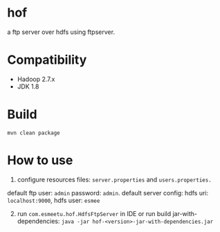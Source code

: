 # hof
a ftp server over hdfs using ftpserver.

# Compatibility
- Hadoop 2.7.x
- JDK 1.8

# Build
`mvn clean package`

# How to use
1. configure resources files: `server.properties` and `users.properties.`

default ftp user: `admin` password: `admin`. 
default server config: hdfs uri: `localhost:9000`, hdfs user: `esmee`

2. run `com.esmeetu.hof.HdfsFtpServer` in IDE or run build jar-with-dependencies:
`java -jar hof-<version>-jar-with-dependencies.jar`


